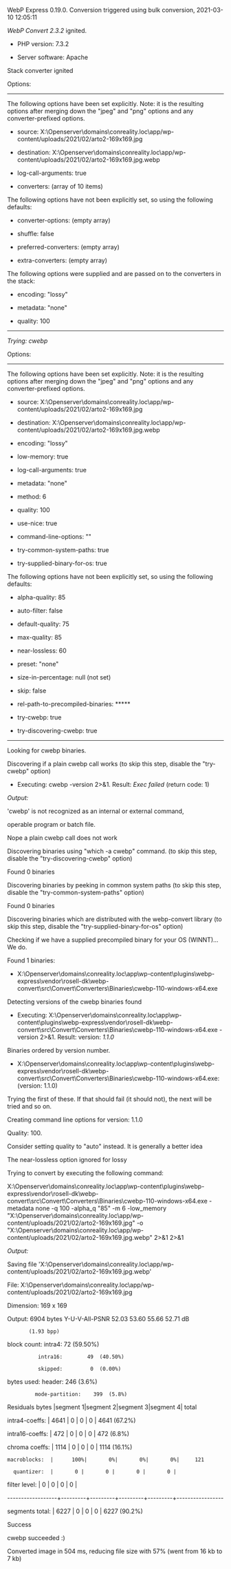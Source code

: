 WebP Express 0.19.0. Conversion triggered using bulk conversion, 2021-03-10 12:05:11

*WebP Convert 2.3.2*  ignited.
- PHP version: 7.3.2
- Server software: Apache

Stack converter ignited

Options:
------------
The following options have been set explicitly. Note: it is the resulting options after merging down the "jpeg" and "png" options and any converter-prefixed options.
- source: X:\Openserver\domains\conreality.loc\app/wp-content/uploads/2021/02/arto2-169x169.jpg
- destination: X:\Openserver\domains\conreality.loc\app/wp-content/uploads/2021/02/arto2-169x169.jpg.webp
- log-call-arguments: true
- converters: (array of 10 items)

The following options have not been explicitly set, so using the following defaults:
- converter-options: (empty array)
- shuffle: false
- preferred-converters: (empty array)
- extra-converters: (empty array)

The following options were supplied and are passed on to the converters in the stack:
- encoding: "lossy"
- metadata: "none"
- quality: 100
------------


*Trying: cwebp* 

Options:
------------
The following options have been set explicitly. Note: it is the resulting options after merging down the "jpeg" and "png" options and any converter-prefixed options.
- source: X:\Openserver\domains\conreality.loc\app/wp-content/uploads/2021/02/arto2-169x169.jpg
- destination: X:\Openserver\domains\conreality.loc\app/wp-content/uploads/2021/02/arto2-169x169.jpg.webp
- encoding: "lossy"
- low-memory: true
- log-call-arguments: true
- metadata: "none"
- method: 6
- quality: 100
- use-nice: true
- command-line-options: ""
- try-common-system-paths: true
- try-supplied-binary-for-os: true

The following options have not been explicitly set, so using the following defaults:
- alpha-quality: 85
- auto-filter: false
- default-quality: 75
- max-quality: 85
- near-lossless: 60
- preset: "none"
- size-in-percentage: null (not set)
- skip: false
- rel-path-to-precompiled-binaries: *****
- try-cwebp: true
- try-discovering-cwebp: true
------------

Looking for cwebp binaries.
Discovering if a plain cwebp call works (to skip this step, disable the "try-cwebp" option)
- Executing: cwebp -version 2>&1. Result: *Exec failed* (return code: 1)

*Output:* 
'cwebp' is not recognized as an internal or external command,
operable program or batch file.

Nope a plain cwebp call does not work
Discovering binaries using "which -a cwebp" command. (to skip this step, disable the "try-discovering-cwebp" option)
Found 0 binaries
Discovering binaries by peeking in common system paths (to skip this step, disable the "try-common-system-paths" option)
Found 0 binaries
Discovering binaries which are distributed with the webp-convert library (to skip this step, disable the "try-supplied-binary-for-os" option)
Checking if we have a supplied precompiled binary for your OS (WINNT)... We do.
Found 1 binaries: 
- X:\Openserver\domains\conreality.loc\app\wp-content\plugins\webp-express\vendor\rosell-dk\webp-convert\src\Convert\Converters\Binaries\cwebp-110-windows-x64.exe
Detecting versions of the cwebp binaries found
- Executing: X:\Openserver\domains\conreality.loc\app\wp-content\plugins\webp-express\vendor\rosell-dk\webp-convert\src\Convert\Converters\Binaries\cwebp-110-windows-x64.exe -version 2>&1. Result: version: *1.1.0*
Binaries ordered by version number.
- X:\Openserver\domains\conreality.loc\app\wp-content\plugins\webp-express\vendor\rosell-dk\webp-convert\src\Convert\Converters\Binaries\cwebp-110-windows-x64.exe: (version: 1.1.0)
Trying the first of these. If that should fail (it should not), the next will be tried and so on.
Creating command line options for version: 1.1.0
Quality: 100. 
Consider setting quality to "auto" instead. It is generally a better idea
The near-lossless option ignored for lossy
Trying to convert by executing the following command:
X:\Openserver\domains\conreality.loc\app\wp-content\plugins\webp-express\vendor\rosell-dk\webp-convert\src\Convert\Converters\Binaries\cwebp-110-windows-x64.exe -metadata none -q 100 -alpha_q "85" -m 6 -low_memory "X:\Openserver\domains\conreality.loc\app/wp-content/uploads/2021/02/arto2-169x169.jpg" -o "X:\Openserver\domains\conreality.loc\app/wp-content/uploads/2021/02/arto2-169x169.jpg.webp" 2>&1 2>&1

*Output:* 
Saving file 'X:\Openserver\domains\conreality.loc\app/wp-content/uploads/2021/02/arto2-169x169.jpg.webp'
File:      X:\Openserver\domains\conreality.loc\app/wp-content/uploads/2021/02/arto2-169x169.jpg
Dimension: 169 x 169
Output:    6904 bytes Y-U-V-All-PSNR 52.03 53.60 55.66   52.71 dB
           (1.93 bpp)
block count:  intra4:         72  (59.50%)
              intra16:        49  (40.50%)
              skipped:         0  (0.00%)
bytes used:  header:            246  (3.6%)
             mode-partition:    399  (5.8%)
 Residuals bytes  |segment 1|segment 2|segment 3|segment 4|  total
  intra4-coeffs:  |    4641 |       0 |       0 |       0 |    4641  (67.2%)
 intra16-coeffs:  |     472 |       0 |       0 |       0 |     472  (6.8%)
  chroma coeffs:  |    1114 |       0 |       0 |       0 |    1114  (16.1%)
    macroblocks:  |      100%|       0%|       0%|       0%|     121
      quantizer:  |       0 |       0 |       0 |       0 |
   filter level:  |       0 |       0 |       0 |       0 |
------------------+---------+---------+---------+---------+-----------------
 segments total:  |    6227 |       0 |       0 |       0 |    6227  (90.2%)

Success
cwebp succeeded :)

Converted image in 504 ms, reducing file size with 57% (went from 16 kb to 7 kb)

